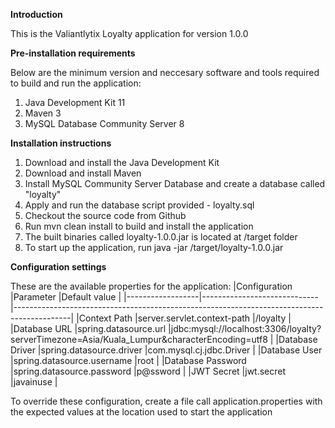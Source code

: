 **Introduction**

This is the Valiantlytix Loyalty application for version 1.0.0

**Pre-installation requirements**

Below are the minimum version and neccesary software and tools required to build and run the application:

1. Java Development Kit 11
2. Maven 3
3. MySQL Database Community Server 8 

**Installation instructions**

1. Download and install the Java Development Kit
2. Download and install Maven
3. Install MySQL Community Server Database and create a database called "loyalty"
4. Apply and run the database script provided - loyalty.sql
5. Checkout the source code from Github
6. Run mvn clean install to build and install the application
7. The built binaries called loyalty-1.0.0.jar is located at /target folder
8. To start up the application, run java -jar /target/loyalty-1.0.0.jar

**Configuration settings**

These are the available properties for the application:
|Configuration     |Parameter                    |Default value                                                                                      |
|------------------|-----------------------------|--------------------------------------------------------------------------------------------|
|Context Path      |server.servlet.context-path  |/loyalty                                                                                    |
|Database URL      |spring.datasource.url        |jdbc:mysql://localhost:3306/loyalty?serverTimezone=Asia/Kuala_Lumpur&characterEncoding=utf8 |
|Database Driver   |spring.datasource.driver     |com.mysql.cj.jdbc.Driver                                                                    |
|Database User     |spring.datasource.username   |root                                                                                        |
|Database Password |spring.datasource.password   |p@ssword                                                                                    |
|JWT Secret        |jwt.secret                   |javainuse                                                                                   |

To override these configuration, create a file call application.properties with the expected values at the location used to start the application

